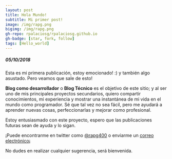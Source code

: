 ```yaml
---
layout: post
title: Hola Mundo!
subtitle: Mi primer post!
image: /img/rapg.png
bigimg: /img/rapg.png 
gh-repo: rpalaciosg/rpalaciosg.github.io
gh-badge: [star, fork, follow]
tags: [Hello_world]
---
```


##### 05/10/2018

Esta es mi primera publicación, estoy emocionado! :) y también algo asustado. Pero veamos que sale de esto!

__Blog como desarrollador__ o __Blog Técnico__ es el objetivo de este sitio; y al ser uno de mis principales proyectos secundarios, 
quiero compartir conocimientos,  mi experiencia  y mostrar una instantánea de mi vida en el mundo como programador. 
Sé que tal vez no sea fácil, pero me ayudará a aprender nuevas cosas, perfeccionarlas y mejorar como profesional.

Estoy entusiasmado con este proyecto,  espero que las publicaciones futuras sean de ayuda y lo sigan.

¡Puede encontrarme en twitter como  [@rapg400](https://twitter.com/rapg400) o enviarme un [correo electrónico](apalaciosg91@gmail.com)¡

No dudes en realizar cualquier sugerencia, será bienvenida.
